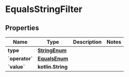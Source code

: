 
# EqualsStringFilter

## Properties
| Name | Type | Description | Notes |
| ------------ | ------------- | ------------- | ------------- |
| **type** | [**StringEnum**](StringEnum.md) |  |  |
| **&#x60;operator&#x60;** | [**EqualsEnum**](EqualsEnum.md) |  |  |
| **&#x60;value&#x60;** | **kotlin.String** |  |  |



